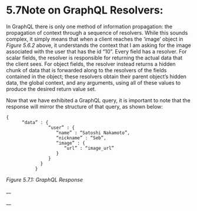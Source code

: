 # 5.7Note on GraphQL Resolvers:

In GraphQL there is only one method of information propagation: the propagation of context through a sequence of resolvers. While this sounds complex, it simply means that when a client reaches the ‘image’ object in _Figure 5.6.2_ above, it understands the context that I am asking for the image associated with the user that has the id “10”. Every field has a resolver. For scalar fields, the resolver is responsible for returning the actual data that the client sees. For object fields, the resolver instead returns a hidden chunk of data that is forwarded along to the resolvers of the fields contained in the object; these resolvers obtain their parent object’s hidden data, the global context, and any arguments, using all of these values to produce the desired return value set.



Now that we have exhibited a GraphQL query, it is important to note that the response will mirror the structure of that query, as shown below:

```
{
      “data” : {
                “user” : {
                   “name” : “Satoshi Nakamoto”,
                   “nickname” : “Seb”,
                   “image” : {
                      “url” : “image_url”
                   }
                }
             }
           }
```

&#x20;                                          _Figure 5.7.1: GraphQL Response_

__

__

